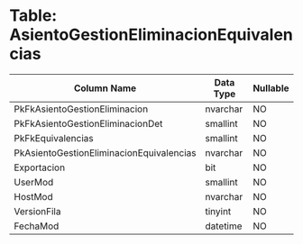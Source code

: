 # Table: AsientoGestionEliminacionEquivalencias

| Column Name | Data Type | Nullable |
|-------------|-----------|----------|
| PkFkAsientoGestionEliminacion | nvarchar | NO |
| PkFkAsientoGestionEliminacionDet | smallint | NO |
| PkFkEquivalencias | smallint | NO |
| PkAsientoGestionEliminacionEquivalencias | nvarchar | NO |
| Exportacion | bit | NO |
| UserMod | smallint | NO |
| HostMod | nvarchar | NO |
| VersionFila | tinyint | NO |
| FechaMod | datetime | NO |
